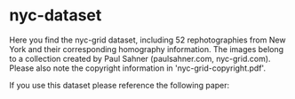 # nyc-dataset

Here you find the nyc-grid dataset, including 52 rephotographies from New York and their corresponding homography information. 
The images belong to a collection created by Paul Sahner (paulsahner.com, nyc-grid.com).
Please also note the copyright information in 'nyc-grid-copyright.pdf'.

If you use this dataset please reference the following paper:


